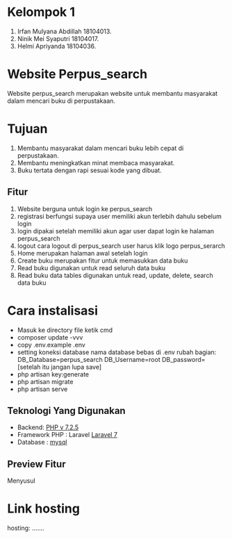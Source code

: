 # Kelompok 1
1. Irfan Mulyana Abdillah 18104013.
2. Ninik Mei Syaputri 18104017.
3. Helmi Apriyanda 18104036.

# Website Perpus_search

Website perpus_search merupakan website untuk membantu masyarakat dalam mencari buku di perpustakaan.

# Tujuan
1. Membantu masyarakat dalam mencari buku lebih cepat di perpustakaan.
2. Membantu meningkatkan minat membaca masyarakat.
3. Buku tertata dengan rapi sesuai kode yang dibuat.

## Fitur

1. Website berguna untuk login ke perpus_search
2. registrasi berfungsi supaya user memiliki akun terlebih dahulu sebelum login
3. login dipakai setelah memiliki akun agar user dapat login ke halaman perpus_search
4. logout cara logout di perpus_search user harus klik logo perpus_serarch
3. Home merupakan halaman awal setelah login
4. Create buku merupakan fitur untuk memasukkan data buku
5. Read buku digunakan untuk read seluruh data buku
6. Read buku data tables digunakan untuk read, update, delete, search data buku

# Cara instalisasi

- Masuk ke directory file ketik cmd
- composer update -vvv
- copy .env.example .env
- setting koneksi database nama database bebas di .env
	  rubah bagian: 
	    DB_Database=perpus_search
	    DB_Username=root
	    DB_password=
      [setelah itu jangan lupa save]
- php artisan key:generate
- php artisan migrate
- php artisan serve

## Teknologi Yang Digunakan

- Backend: [PHP v 7.2.5](https://www.php.net/downloads.php)
- Framework PHP : Laravel [Laravel 7](https://laravel.com/docs/7.x/releases)
- Database : [mysql](https://www.mysql.com/)

## Preview Fitur

Menyusul

# Link hosting
hosting: .......


